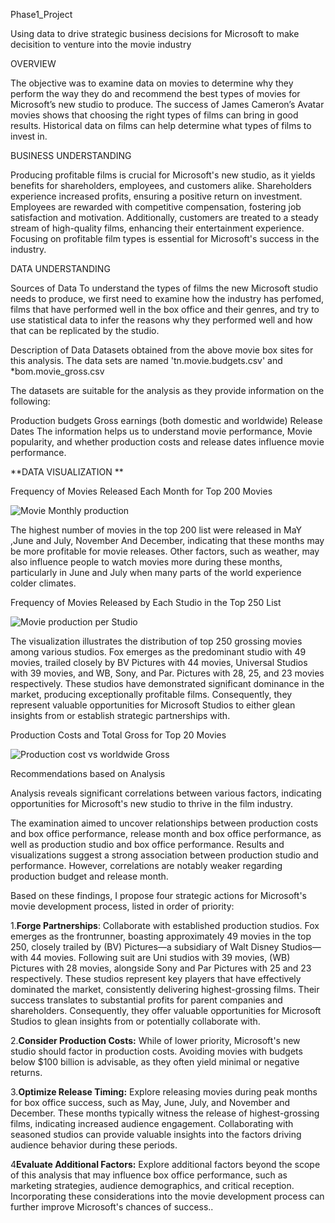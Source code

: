 Phase1_Project

Using data to drive strategic business decisions for Microsoft to make decisition to venture into the movie industry

OVERVIEW

The objective was to examine data on movies to determine why they perform the way they do and recommend the best types of movies for Microsoft’s new studio to produce. The success of James Cameron’s Avatar movies shows that choosing the right types of films can bring in good results. Historical data on films can help determine what types of films to invest in.

BUSINESS UNDERSTANDING

Producing profitable films is crucial for Microsoft's new studio, as it yields benefits for shareholders, employees, and customers alike. Shareholders experience increased profits, ensuring a positive return on investment. Employees are rewarded with competitive compensation, fostering job satisfaction and motivation. Additionally, customers are treated to a steady stream of high-quality films, enhancing their entertainment experience. Focusing on profitable film types is essential for Microsoft's success in the industry.


DATA UNDERSTANDING

Sources of Data
To understand the types of films the new Microsoft studio needs to produce, we first need to examine how the industry has perfomed, films that have performed well in the box office and their genres, and try to use statistical data to infer the reasons why they performed well and how that can be replicated by the studio.



Description of Data
Datasets obtained from the above movie box sites for this analysis. The data sets are named 'tn.movie.budgets.csv' and *bom.movie_gross.csv 

The datasets are suitable for the analysis as they provide information on the following:

Production budgets
Gross earnings (both domestic and worldwide)
Release Dates
The information helps us to understand movie performance, Movie popularity, and whether production costs and release dates influence movie performance.

**DATA VISUALIZATION **

Frequency of Movies Released Each Month for Top 200 Movies

![Movie Monthly production](https://github.com/Annolyne/Project_Phase1/assets/164388849/7f81838f-b29a-4cb2-a12a-a3a092770413)

The highest number of movies in the top 200 list were released in MaY ,June and July, November And December, indicating that these months may be more profitable for movie releases. Other factors, such as weather, may also influence people to watch movies more during these months, particularly in June and July when many parts of the world experience colder climates.

Frequency of Movies Released by Each Studio in the Top 250 List

![Movie production per Studio](https://github.com/Annolyne/Project_Phase1/assets/164388849/a49807b2-4539-4ed0-8d12-5cec834d97a3)

The visualization illustrates the distribution of top 250 grossing movies among various studios. Fox emerges as the predominant studio with 49 movies, trailed closely by BV Pictures with 44 movies, Universal Studios with 39 movies, and WB, Sony, and Par. Pictures with 28, 25, and 23 movies respectively. These studios have demonstrated significant dominance in the market, producing exceptionally profitable films. Consequently, they represent valuable opportunities for Microsoft Studios to either glean insights from or establish strategic partnerships with.

Production Costs and Total Gross for Top 20 Movies

![Production cost vs worldwide Gross](https://github.com/Annolyne/Project_Phase1/assets/164388849/455afd75-9ea5-46e5-958a-b62d68d64d0c)


Recommendations based on Analysis
 
 Analysis reveals significant correlations between various factors, indicating opportunities for Microsoft's new studio to thrive in the film industry.

The examination aimed to uncover relationships between production costs and box office performance, release month and box office performance, as well as production studio and box office performance. Results and visualizations suggest a strong association between production studio and performance. However, correlations are notably weaker regarding production budget and release month.

Based on these findings, I propose four strategic actions for Microsoft's movie development process, listed in order of priority:

1.**Forge Partnerships**: Collaborate with established production studios. Fox emerges as the frontrunner, boasting approximately 49 movies in the top 250, closely trailed by (BV) Pictures—a subsidiary of Walt Disney Studios—with 44 movies. Following suit are Uni studios with 39 movies, (WB) Pictures with 28 movies, alongside Sony and Par Pictures with 25 and 23 respectively. These studios represent key players that have effectively dominated the market, consistently delivering highest-grossing films. Their success translates to substantial profits for parent companies and shareholders. Consequently, they offer valuable opportunities for Microsoft Studios to glean insights from or potentially collaborate with.

2.**Consider Production Costs:** While of lower priority, Microsoft's new studio should factor in production costs. Avoiding movies with budgets below $100 billion is advisable, as they often yield minimal or negative returns.

3.**Optimize Release Timing:** Explore releasing movies during peak months for box office success, such as May, June, July, and November and December. These months typically witness the release of highest-grossing films, indicating increased audience engagement. Collaborating with seasoned studios can provide valuable insights into the factors driving audience behavior during these periods.

4**Evaluate Additional Factors:** Explore additional factors beyond the scope of this analysis that may influence box office performance, such as marketing strategies, audience demographics, and critical reception. Incorporating these considerations into the movie development process can further improve Microsoft's chances of success..
